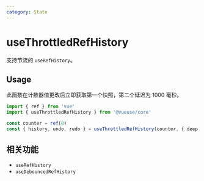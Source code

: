 ```yaml
---
category: State
---
```


# useThrottledRefHistory

支持节流的 `useRefHistory`。

## Usage

此函数在计数器值更改后立即获取第一个快照，第二个延迟为 1000 毫秒。

```ts
import { ref } from 'vue'
import { useThrottledRefHistory } from '@vueuse/core'

const counter = ref(0)
const { history, undo, redo } = useThrottledRefHistory(counter, { deep: true, throttle: 1000 })
```

## 相关功能

- `useRefHistory`
- `useDebouncedRefHistory`
